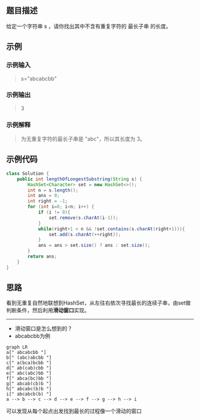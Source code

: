 ## 题目描述
给定一个字符串 s ，请你找出其中不含有重复字符的 最长子串 的长度。

## 示例
### 示例输入
> s="abcabcbb"
### 示例输出
> 3
### 示例解释
> 为无重复字符的最长子串是 "abc"，所以其长度为 3。

## 示例代码
``` java
class Solution {
    public int lengthOfLongestSubstring(String s) {
        HashSet<Character> set = new HashSet<>();
        int n = s.length();
        int ans = 0;
        int right = -1;
        for (int i=0; i<n; i++) {
            if (i != 0){
                set.remove(s.charAt(i-1));
            }
            while(right+1 < n && !set.contains(s.charAt(right+1))){
                set.add(s.charAt(++right));
            }
            ans = ans > set.size() ? ans : set.size();
        }
        return ans;
    }
}
```

## 思路
看到无重复自然地联想到HashSet，从左往右依次寻找最长的连续子串，由set做判断条件，然后利用**滑动窗口**实现。
****
* 滑动窗口是怎么想到的？
* abcabcbb为例
``` mermaid
graph LR
a[" abcabcbb "]
b[" (abc)abcbb "]
c[" a(bca)bcbb "]
d[" ab(cab)cbb "]
e[" abc(abc)bb "]
f[" abca(bc)bb "]
g[" abcab(cb)b "]
h[" abcabc(b)b "]
i[" abcabcb(b) "]
a --> b --> c --> d --> e --> f --> g --> h --> i
```
可以发现从每个起点出发找到最长的过程像一个滑动的窗口